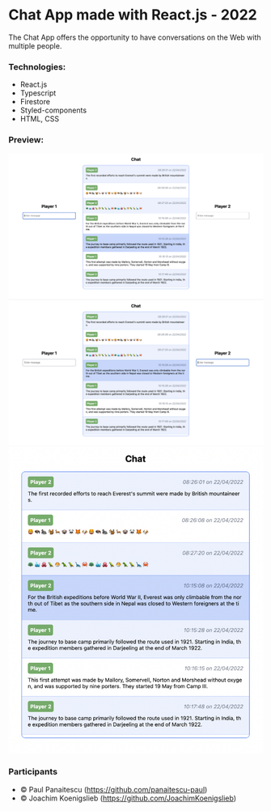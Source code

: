 # Chat App made with React.js - 2022

The Chat App offers the opportunity to have conversations on the Web with multiple people.


### Technologies:
- React.js
- Typescript
- Firestore
- Styled-components
- HTML, CSS


### Preview:
![alt text](https://github.com/panaitescu-paul/Chat-App-React-2022/blob/main/screenshots/1.png)
![alt text](https://github.com/panaitescu-paul/Chat-App-React-2022/blob/main/screenshots/2.png)
![alt text](https://github.com/panaitescu-paul/Chat-App-React-2022/blob/main/screenshots/3.png)


### Participants
- © Paul Panaitescu (https://github.com/panaitescu-paul)
- © Joachim Koenigslieb (https://github.com/JoachimKoenigslieb)
